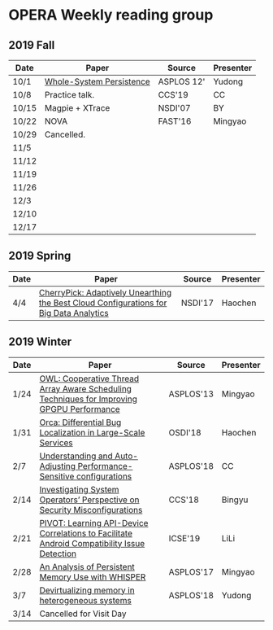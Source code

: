 # OPERA Weekly reading group



## 2019 Fall

| Date        |   Paper   |   Source       |  Presenter |
| ------------- |-------------| -----| -----| 
| 10/1  | [Whole-System Persistence](https://www.microsoft.com/en-us/research/wp-content/uploads/2016/02/paper-updated.pdf) | ASPLOS 12' | Yudong |
| 10/8  | Practice talk. | CCS'19 | CC |
| 10/15  | Magpie + XTrace | NSDI'07 | BY |
| 10/22  | NOVA  | FAST'16 | Mingyao |
| 10/29  | Cancelled. |  |  |
| 11/5  |  |  |  |
| 11/12  |  |  |  |
| 11/19  |  |  |  |
| 11/26  |  |  |  |
| 12/3  |  |  |  |
| 12/10  |  |  |  |
| 12/17  |  |  |  |


## 2019 Spring

| Date        |   Paper   |   Source       |  Presenter |
| ------------- |-------------| -----| -----| 
| 4/4  | [CherryPick: Adaptively Unearthing the Best Cloud Configurations for Big Data Analytics](https://www.usenix.org/system/files/conference/nsdi17/nsdi17-alipourfard.pdf) | NSDI'17 | Haochen |


## 2019 Winter

| Date        |   Paper   |   Source       |  Presenter |
| ------------- |-------------| -----| -----| 
| 1/24 | [OWL: Cooperative Thread Array Aware Scheduling Techniques for Improving GPGPU Performance](https://users.ece.cmu.edu/~omutlu/pub/owl_asplos13.pdf) | ASPLOS'13 | Mingyao | 
| 1/31 | [Orca: Differential Bug Localization in Large-Scale Services](https://www.usenix.org/system/files/osdi18-bhagwan.pdf) |  OSDI'18  | Haochen|
| 2/7  | [Understanding and Auto-Adjusting Performance-Sensitive configurations](https://arxiv.org/pdf/1710.07628.pdf) | ASPLOS'18 | CC |
| 2/14 | [Investigating System Operators’ Perspective on Security Misconfigurations](https://kevin.borgolte.me/files/pdf/ccs2018-security-misconfigurations.pdf) | CCS'18 | Bingyu |
| 2/21 | [PIVOT: Learning API-Device Correlations to Facilitate Android Compatibility Issue Detection]() | ICSE'19 | LiLi |
| 2/28 | [An Analysis of Persistent Memory Use with WHISPER](http://research.cs.wisc.edu/multifacet/papers/asplos17_whisper.pdf) | ASPLOS'17 | Mingyao |
| 3/7  | [Devirtualizing memory in heterogeneous systems](http://pages.cs.wisc.edu/~swapnilh/resources/asplos18_dvm_final.pdf) | ASPLOS'18 | Yudong |
| 3/14 | Cancelled for Visit Day |  |  |
